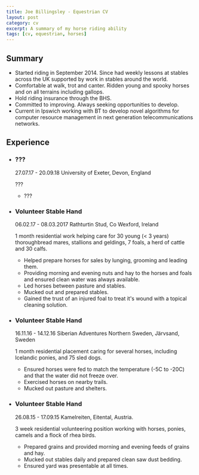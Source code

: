 ```yaml
---
title: Joe Billingsley - Equestrian CV
layout: post
category: cv
excerpt: A summary of my horse riding ability
tags: [cv, equestrian, horses]
---
```


## Summary
<ul>
    <li>
        Started riding in September 2014. Since had weekly lessons at stables across the UK supported by work in stables around the world.
    </li>
    <li>
        Comfortable at walk, trot and canter. Ridden young and spooky horses and on all terrains including gallops.
    </li>
    <li>
        Hold riding insurance through the BHS.
    </li>
    <li>
        Committed to improving. Always seeking opportunities to develop.
    </li>
    <li>
        Current in Ipswich working with BT to develop novel algorithms for computer resource management in next generation telecommunications networks.
    </li>
</ul>

## Experience
<ul class="jobs">

<li class="job-item">
    <h3 class="job-title">???</h3>
    <time datetime="2017-07-27">27.07.17</time> - <time datetime="2018-09-20">20.09.18</time>
    <span class="job-location">University of Exeter, Devon, England</span>
    <p class="job-description">
        ???
    </p>
    <ul>
        <li>
            ???
        </li>
    </ul>
</li>

<li class="job-item">
    <h3 class="job-title">Volunteer Stable Hand</h3>
    <time datetime="2017-02-06">06.02.17</time> - <time datetime="2017-03-08">08.03.2017</time>
    <span class="job-location">Rathturtin Stud, Co Wexford, Ireland</span>
    <p class="job-description">
        1 month residential work helping care for 30 young (< 3 years) thoroughbread mares, stallions and geldings, 7 foals, a herd of cattle and 30 calfs. 
    </p>
    <ul>
        <li>
            Helped prepare horses for sales by lunging, grooming and leading them.
        </li>
        <li>
            Providing morning and evening nuts and hay to the horses and foals and ensured clean water was always available.
        </li>
        <li>
            Led horses between pasture and stables.
        </li>
        <li>
            Mucked out and prepared stables.
        </li>
        <li>
            Gained the trust of an injured foal to treat it's wound with a topical cleaning solution.
        </li>
    </ul>
</li>

<li class="job-item">
    <h3 class="job-title">Volunteer Stable Hand</h3>
    <time datetime="2016-11-16">16.11.16</time> - <time datetime="2016-12-14">14.12.16</time>
    <span class="job-location">Siberian Adventures Northern Sweden, Järvsand, Sweden</span>
    <p class="job-description">
        1 month residential placement caring for several horses, including Icelandic ponies, and 75 sled dogs. 
    </p>
    <ul>
        <li>
            Ensured horses were fed to match the temperature (-5C to -20C) and that the water did not freeze over.
        </li>
        <li>
            Exercised horses on nearby trails.
        </li>
        <li>
            Mucked out pasture and shelters.
        </li>
    </ul>
</li>

<li class="job-item">
    <h3 class="job-title">Volunteer Stable Hand</h3>
    <time datetime="2015-08-26">26.08.15</time> - <time datetime="2015-09-17">17.09.15</time>
    <span class="job-location">Kamelreiten, Eitental, Austria.</span>
    <p class="job-description">
        3 week residential volunteering position working with horses, ponies, camels and a flock of rhea birds.
    </p>
    <ul>
        <li>
            Prepared grains and provided morning and evening feeds of grains and hay.
        </li>
        <li>
            Mucked out stables daily and prepared clean saw dust bedding.
        </li>
        <li>
            Ensured yard was presentable at all times.
        </li>
    </ul>
</li>

</ul>
